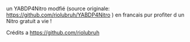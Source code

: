 un YABDP4Nitro modfié (source originale: https://github.com/riolubruh/YABDP4Nitro ) en francais pur profiter d un Nitro gratuit a vie !

Crédits a https://github.com/riolubruh
